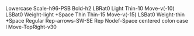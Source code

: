 Lowercase Scale-h96-PSB Bold-h2 LBRat0
Light Thin-10 Move-v(-10) LSBat0 Weight-light +Space
Thin Thin-15 Move-v(-15) LSBat0 Weight-thin +Space
Regular Rep-arrows-SW-SE
Rep Nodef-Space
centered colon
case
l Move-TopRight-v30
